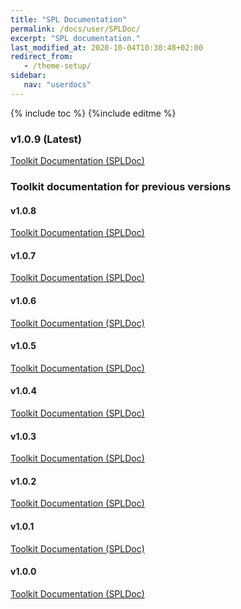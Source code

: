 ```yaml
---
title: "SPL Documentation"
permalink: /docs/user/SPLDoc/
excerpt: "SPL documentation."
last_modified_at: 2020-10-04T10:30:48+02:00
redirect_from:
   - /theme-setup/
sidebar:
   nav: "userdocs"
---
```

{% include toc %}
{%include editme %}

### v1.0.9 (Latest)

[Toolkit Documentation (SPLDoc)](/streamsx.websocket/doc/spldoc/html/)

### Toolkit documentation for previous versions

#### v1.0.8

[Toolkit Documentation (SPLDoc)](/streamsx.websocket/doc/v1.0.8/spldoc/html/)

#### v1.0.7

[Toolkit Documentation (SPLDoc)](/streamsx.websocket/doc/v1.0.7/spldoc/html/)

#### v1.0.6

[Toolkit Documentation (SPLDoc)](/streamsx.websocket/doc/v1.0.6/spldoc/html/)

#### v1.0.5

[Toolkit Documentation (SPLDoc)](/streamsx.websocket/doc/v1.0.5/spldoc/html/)

#### v1.0.4

[Toolkit Documentation (SPLDoc)](/streamsx.websocket/doc/v1.0.4/spldoc/html/)

#### v1.0.3

[Toolkit Documentation (SPLDoc)](/streamsx.websocket/doc/v1.0.3/spldoc/html/)

#### v1.0.2

[Toolkit Documentation (SPLDoc)](/streamsx.websocket/doc/v1.0.2/spldoc/html/)

#### v1.0.1

[Toolkit Documentation (SPLDoc)](/streamsx.websocket/doc/v1.0.1/spldoc/html/)

#### v1.0.0

[Toolkit Documentation (SPLDoc)](/streamsx.websocket/doc/v1.0.0/spldoc/html/)
